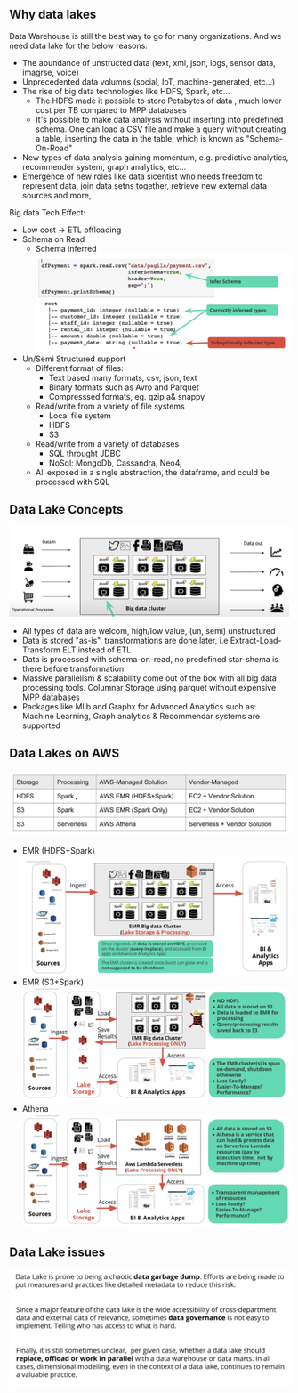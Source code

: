 ## Why data lakes
Data Warehouse is still the best way to go for many organizations. And we need data lake for the below reasons:
- The abundance of unstructed data (text, xml, json, logs, sensor data, imagrse, voice)
- Unprecedented data volumns (social, IoT, machine-generated, etc...)
- The rise of big data technologies like HDFS, Spark, etc...
  - The HDFS made it possible to store Petabytes of data , much lower cost per TB compared to MPP databases
  - It's possible to make data analysis without inserting into predefined schema. One can load a CSV file and make a query without creating a table, inserting the data in the table, which is known as "Schema-On-Road"
- New types of data analysis gaining momentum, e.g. predictive analytics, recommender system, graph analytics, etc...
- Emergence of new roles like data sicentist who needs freedom to represent data, join data setns together, retrieve new external data sources and more, 

Big data Tech Effect:
- Low cost -> ETL offloading
- Schema on Read
  - Schema inferred
  ![image](/imgs/schema_inferred.png)
- Un/Semi Structured support
  - Different format of files:
    - Text based many formats, csv, json, text
    - Binary formats such as Avro and Parquet
    - Compresssed formats, eg. gzip a& snappy
  - Read/write from a variety of file systems
    - Local file system
    - HDFS
    - S3
  - Read/write from a variety of databases
    - SQL throught JDBC
    - NoSql: MongoDb, Cassandra, Neo4j
  - All exposed in a single abstraction, the dataframe, and could be processed with SQL
  
## Data Lake Concepts
![image](/imgs/data_lake_structure.png)
- All types of data are welcom, high/low value, (un, semi) unstructured
- Data is stored "as-is", transformations are done later, i.e Extract-Load-Transform ELT instead of ETL
- Data is processed with schema-on-read, no predefined star-shema is there before transformation
- Massive parallelism & scalability come out of the box with all big data processing tools. Columnar Storage using parquet without expensive MPP databases
- Packages like Mlib and Graphx for Advanced Analytics such as: Machine Learning, Graph analytics & Recommendar systems are supported

## Data Lakes on AWS
![image](/imgs/data_lake_options_on_AWS.png)
- EMR (HDFS+Spark)
![image](/imgs/hdfs_spark.png)
- EMR (S3+Spark)
![image](/imgs/s3_spark.png)
- Athena
![image](/imgs/athena.png)

## Data Lake issues
![image](/imgs/data_lake_issues.png)
